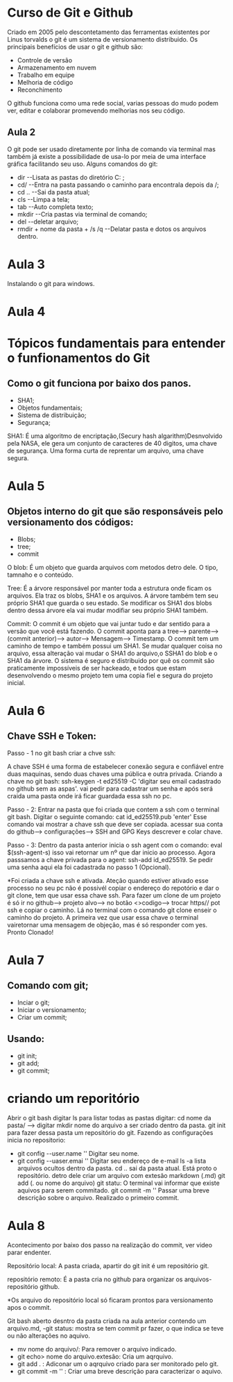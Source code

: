 # Curso de Git e Github

Criado em 2005 pelo descontetamento das ferramentas existentes por Linus torvalds o git é um sistema de versionamento distribuido.
Os principais benefícios de usar o git e github são:

- Controle de versão
- Armazenamento em nuvem
- Trabalho em equipe
- Melhoria de código
- Reconchimento

O github funciona como uma rede social, varias pessoas do mudo podem ver, editar e colaborar promevendo melhorias nos seu código.

## Aula 2

O git pode ser usado diretamente por linha de comando via terminal mas também já existe a possibilidade de usa-lo por meia de uma interface gráfica facilitando seu uso.
Alguns comandos do git:

- dir --Lisata as pastas do diretório C: ;
- cd/ --Entra na pasta passando o caminho para encontrala depois da /;
- cd .. --Sai da pasta atual;
- cls --Limpa a tela;
- tab --Auto completa texto;
- mkdir --Cria pastas via terminal de comando;
- del --deletar arquivo;
- rmdir + nome da pasta + /s /q --Delatar pasta e dotos os arquivos dentro.

# Aula 3
 Instalando o git para windows.

# Aula 4
# Tópicos fundamentais para entender o funfionamentos do Git
## Como o git funciona por baixo dos panos.

- SHA1;
- Objetos fundamentais;
- Sistema de distribuição;
- Segurança;

SHA1: É uma algoritmo de encriptação,(Secury hash algarithm)Desnvolvido pela NASA, ele gera um conjunto de caracteres de 40 digitos, uma chave de segurança. Uma forma curta de reprentar um arquivo, uma chave segura.

# Aula 5

## Objetos interno do git que são responsáveis pelo versionamento dos códigos:

- Blobs;
- tree;
- commit

O blob:
É um objeto que guarda arquivos com metodos detro dele. O tipo, tamnaho e o conteúdo.

Tree:
É a árvore responsável por manter toda a estrutura onde ficam os arquivos. Ela traz os blobs, SHA1 e os arquivos.
A árvore também tem seu próprio SHA1 que guarda o seu estado. Se modificar os SHA1 dos blobs dentro dessa árvore ela vai mudar modifiar seu próprio SHA1 também.

Commit:
O commit é um objeto que vai juntar tudo e dar sentido para a versão que você está fazendo. O commit aponta para a tree--> parente--> (commit anterior)--> autor--> Mensagem--> Timestamp.
O commit tem um caminho de tempo e também possui um SHA1. Se mudar qualquer coisa no arquivo, essa alteração vai mudar o SHA1 do arquivo,o SSHA1 do blob e o SHA1 da árvore.
O sistema é seguro e distribuido por quê os commit são praticamente impossíveis de ser hackeado, e todos que estam desenvolvendo o mesmo projeto tem uma copia fiel e segura do projeto inicial. 

# Aula 6
## Chave SSH e Token:

Passo - 1 no git bash criar a chve ssh:

A chave SSH é uma forma de estabelecer conexão segura e confiável entre duas maquinas, sendo duas chaves uma pública e outra privada.
Criando a chave no git bash:
ssh-keygen -t ed25519 -C 'digitar seu email cadastrado no github sem as aspas'.
vai pedir para cadastrar um senha e após será craida uma pasta onde irá ficar guardada essa ssh no pc.

Passo - 2:
Entrar na pasta que foi criada que contem a ssh com o terminal git bash. Digitar o seguinte comando:
cat id_ed25519.pub 'enter' Esse comando vai mostrar a chave ssh que deve ser copiada.
acessar sua conta do github--> configurações--> SSH and GPG Keys descrever e colar chave.

Passo - 3:
Dentro da pasta anterior inicia o ssh agent com o comando: eval $(ssh-agent-s) isso vai retornar um nº que dar inicio ao processo.
Agora passsamos a chave privada para o agent:
ssh-add id_ed25519. Se pedir uma senha aqui ela foi cadastrada no passo 1 (Opcional).

*Foi criada a chave ssh e ativada. Ateção quando estiver ativado esse processo no seu pc não é possivél copiar o endereço do repotório e dar o git clone, tem que usar essa chave ssh.
Para fazer um clone de um projeto é só ir no github--> projeto alvo--> no botão <>codigo--> trocar https// pot ssh e copiar o caminho. Lá no terminal
com o comando git clone enseir o caminho do projeto. A primeira vez que usar essa chave o terminal vairetornar uma mensagem de objeção, mas é só responder com yes. Pronto Clonado!

 # Aula 7
 ## Comando com git; 
 - Inciar o git;
 - Iniciar o versionamento;
 - Criar um commit;
 ## Usando:
 - git init;
 - git add;
 - git commit;
 
 # criando um reporitório
 
 Abrir o git bash digitar ls para listar todas as pastas digitar:
 cd nome da pasta/ --> digitar mkdir nome do arquivo a ser criado dentro da pasta.
 git init para fazer dessa pasta um repositório do git.
 Fazendo as configurações inicia no repositorio:
 - git config --user.name '' Digitar seu nome.
 - git config --uaser.emai '' Digitar seu endereço de e-mail
 ls -a lista arquivos ocultos dentro da pasta.
 cd .. sai da pasta atual.
 Está proto o repositório. detro dele criar um arquivo com extesão markdown (.md) 
 git add (. ou nome do arquivo)
 git statu: O terminal vai informar que existe aquivos para serem commitado.
 git commit -m '' Passar uma breve descrição sobre o arquivo.
 Realizado o primeiro commit.
 
 # Aula 8

Acontecimento por baixo dos passo na realização do commit, ver video parar endenter.

Repositório local: A pasta criada, apartir do git init é um repositório git.

repositório remoto: É a pasta cria no github para organizar os arquivos- repositório github.

*Os arquivo do repositório local só ficaram prontos para versionamento apos o commit.

Git bash aberto desntro da pasta criada na aula anterior contendo um arquivo.md,
 -git status: mostra se tem commit pr fazer, o que indica se teve ou não alterações no aquivo.
- mv nome do arquivo/: Para remover o arquivo indicado.
- git echo> nome do arquivo.extesão: Cria um aqrquivo.
- git add . : Adiconar um o aqrquivo criado para ser monitorado pelo git.
- git commit -m '' : Criar uma breve descrição para caracterizar o aquivo.
 
 
